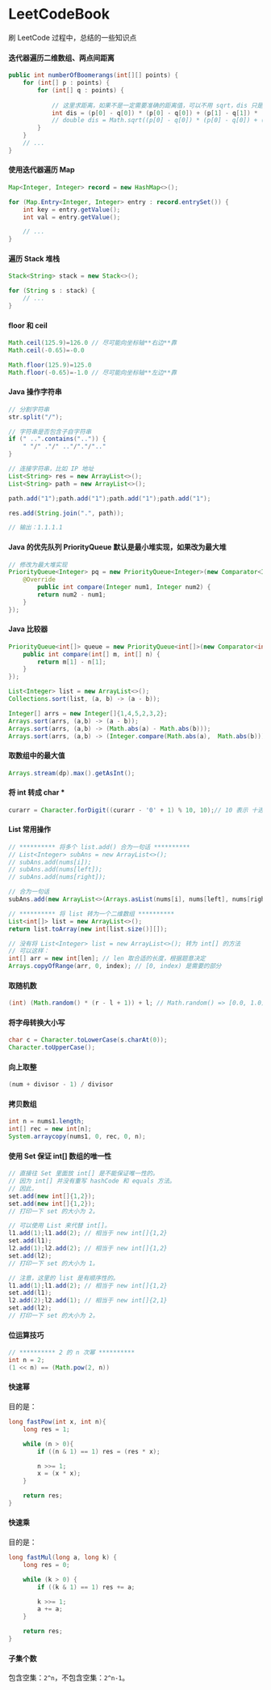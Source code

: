 # LeetCodeBook
刷 LeetCode 过程中，总结的一些知识点

#### 迭代器遍历二维数组、两点间距离

```Java
public int numberOfBoomerangs(int[][] points) {
    for (int[] p : points) {
        for (int[] q : points) {
            
            // 这里求距离，如果不是一定需要准确的距离值，可以不用 sqrt，dis 只是一种距离的形式
            int dis = (p[0] - q[0]) * (p[0] - q[0]) + (p[1] - q[1]) * (p[1] - q[1]);
            // double dis = Math.sqrt((p[0] - q[0]) * (p[0] - q[0]) + (p[1] - q[1]) * (p[1] - q[1]));
        }
    }
    // ...
}
```

#### 使用迭代器遍历 Map

```Java
Map<Integer, Integer> record = new HashMap<>();

for (Map.Entry<Integer, Integer> entry : record.entrySet()) {
    int key = entry.getValue();
    int val = entry.getValue();

    // ...
}
```

#### 遍历 Stack 堆栈

```Java
Stack<String> stack = new Stack<>();

for (String s : stack) {
    // ...
}
```

#### floor 和 ceil

```Java
Math.ceil(125.9)=126.0 // 尽可能向坐标轴**右边**靠
Math.ceil(-0.65)=-0.0

Math.floor(125.9)=125.0
Math.floor(-0.65)=-1.0 // 尽可能向坐标轴**左边**靠
```

#### Java 操作字符串

```Java
// 分割字符串
str.split("/");

// 字符串是否包含子自字符串
if (" ..".contains("..")) {
    " "/" ."/" .."/"."/".."
}

// 连接字符串，比如 IP 地址
List<String> res = new ArrayList<>();
List<String> path = new ArrayList<>();

path.add("1");path.add("1");path.add("1");path.add("1");

res.add(String.join(".", path)); 

// 输出：1.1.1.1
```

#### Java 的优先队列 PriorityQueue 默认是最小堆实现，如果改为最大堆

```Java
// 修改为最大堆实现
PriorityQueue<Integer> pq = new PriorityQueue<Integer>(new Comparator<Integer>() {
    @Override
		public int compare(Integer num1, Integer num2) {
        return num2 - num1;
    }
});
```

#### Java 比较器

```Java
PriorityQueue<int[]> queue = new PriorityQueue<int[]>(new Comparator<int[]>() {
    public int compare(int[] m, int[] n) {
        return m[1] - n[1];
    }
});

List<Integer> list = new ArrayList<>();
Collections.sort(list, (a, b) -> (a - b));

Integer[] arrs = new Integer[]{1,4,5,2,3,2};
Arrays.sort(arrs, (a,b) -> (a - b));
Arrays.sort(arrs, (a,b) -> (Math.abs(a) - Math.abs(b)));
Arrays.sort(arrs, (a,b) -> (Integer.compare(Math.abs(a),  Math.abs(b))));
```

#### 取数组中的最大值

```Java
Arrays.stream(dp).max().getAsInt();
```

#### 将 int 转成 char *

```Java
curarr = Character.forDigit((curarr - '0' + 1) % 10, 10);// 10 表示 十进制
```
#### List 常用操作

```Java
// ********** 将多个 list.add() 合为一句话 **********
// List<Integer> subAns = new ArrayList<>();      
// subAns.add(nums[i]);
// subAns.add(nums[left]);
// subAns.add(nums[right]);

// 合为一句话
subAns.add(new ArrayList<>(Arrays.asList(nums[i], nums[left], nums[right])));

// ********** 将 list 转为一个二维数组 **********
List<int[]> list = new ArrayList<>();
return list.toArray(new int[list.size()][]);

// 没有将 List<Integer> list = new ArrayList<>(); 转为 int[] 的方法
// 可以这样：
int[] arr = new int[len]; // len 取合适的长度，根据题意决定
Arrays.copyOfRange(arr, 0, index); // [0, index) 是需要的部分
```

#### 取随机数

```Java
(int) (Math.random() * (r - l + 1)) + l; // Math.random() => [0.0, 1.0)
```

#### 将字母转换大小写

```Java
char c = Character.toLowerCase(s.charAt(0));
Character.toUpperCase();
```

#### 向上取整

```Java
(num + divisor - 1) / divisor
```

#### 拷贝数组

```Java
int n = nums1.length;
int[] rec = new int[n];
System.arraycopy(nums1, 0, rec, 0, n);
```

#### 使用 Set 保证 int[] 数组的唯一性

```Java
// 直接往 Set 里面放 int[] 是不能保证唯一性的。
// 因为 int[] 并没有重写 hashCode 和 equals 方法。
// 因此，
set.add(new int[]{1,2}); 
set.add(new int[]{1,2});
// 打印一下 set 的大小为 2。

// 可以使用 List 来代替 int[]。
l1.add(1);l1.add(2); // 相当于 new int[]{1,2}
set.add(l1);
l2.add(1);l2.add(2); // 相当于 new int[]{1,2}
set.add(l2);
// 打印一下 set 的大小为 1。

// 注意，这里的 list 是有顺序性的。
l1.add(1);l1.add(2); // 相当于 new int[]{1,2}
set.add(l1);
l2.add(2);l2.add(1); // 相当于 new int[]{2,1}
set.add(l2);
// 打印一下 set 的大小为 2。
```

#### 位运算技巧

```Java
// ********** 2 的 n 次幂 **********
int n = 2;
(1 << n) == (Math.pow(2, n)) 
```

#### 快速幂

目的是：

```Java
long fastPow(int x, int n){
    long res = 1;

    while (n > 0){
        if ((n & 1) == 1) res = (res * x);

        n >>= 1;
        x = (x * x);
    }

    return res;
}
```

#### 快速乘

目的是：

```Java
long fastMul(long a, long k) {
    long res = 0;

    while (k > 0) {
        if ((k & 1) == 1) res += a;

        k >>= 1;
        a += a;
    }

    return res;
}
```

#### 子集个数

包含空集：`2^n`，不包含空集：`2^n-1`。
